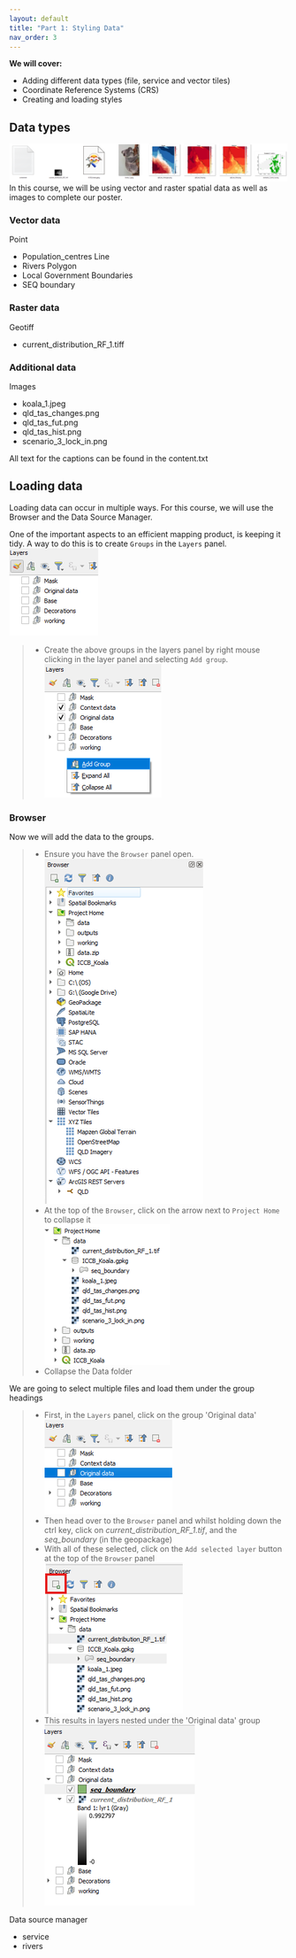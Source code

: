 ```yaml
---
layout: default
title: "Part 1: Styling Data"
nav_order: 3
---
```


**We will cover:**
- Adding different data types (file, service and vector tiles) 
- Coordinate Reference Systems (CRS)
- Creating and loading styles

## Data types
![Course data](../media/course_data.png)  
In this course, we will be using vector and raster spatial data as well as images to complete our poster.  
### Vector data
Point
- Population_centres
Line
- Rivers
Polygon
- Local Government Boundaries
- SEQ boundary

### Raster data
Geotiff
- current_distribution_RF_1.tiff

### Additional data
Images
- koala_1.jpeg
- qld_tas_changes.png 
- qld_tas_fut.png 
- qld_tas_hist.png
- scenario_3_lock_in.png

All text for the captions can be found in the content.txt

## Loading data
Loading data can occur in multiple ways. For this course, we will use the Browser and the Data Source Manager.  

One of the important aspects to an efficient mapping product, is keeping it tidy. A way to do this is to create `Groups` in the `Layers` panel.  
![layer groups](../media/groups.png)  
> - Create the above groups in the layers panel by right mouse clicking in the layer panel and selecting `Add group`.
> ![Add a group](../media/add_group.png)  

### Browser
Now we will add the data to the groups. 
> - Ensure you have the `Browser` panel open.  
> ![Browser panel](../media/browser.png)  
> - At the top of the `Browser`, click on the arrow next to `Project Home` to collapse it  
> ![Browser panel](../media/Project_home.png)  
> - Collapse the Data folder  

We are going to select multiple files and load them under the group headings 
> - First, in the `Layers` panel, click on the group 'Original data'  
> ![Select group](../media/select_group.png)  
> - Then head over to the `Browser` panel and whilst holding down the ctrl key, click on *current_distribution_RF_1.tif*, and the *seq_boundary* (in the geopackage)  
> - With all of these selected, click on the `Add selected layer` button at the top of the `Browser` panel  
> ![Select group](../media/add-selected-layers.png)  
> - This results in layers nested under the 'Original data' group  
> ![Select group](../media/group_layers.png)  


Data source manager
- service
- rivers

